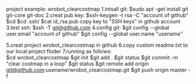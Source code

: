 project example: wrobot_clearcostmap
1.intsall git:
	      $sudo apt -get install git git-core git-doc​
2.creat pub key:
	      $ssh-keygen -t rsa -C "account of github"
	      $cd 
	      $cd .ssh/
	      $cat id_rsa.pub
	   copy key to "SSH keys" in github account
3.test ssh:
	   $ssh -T git@github.com
4.config git:
	    $git config --global user.email "account of github"
	    $git config --global user.name "usename"
	      
5.creat project wrobot_clearcostmap in github
6.copy custom readme.txt to our local project floder
7.running as follows:				
		    $cd wrobot_clearcostmap
		    $git init
		    $git add .
		    $git status
		    $git commit -m "clear costmap in a loop"
		    $git status
		    $git remote add origin git@github.com:usename/wrobot_clearcostmap.git
		    $git push origin master -f
